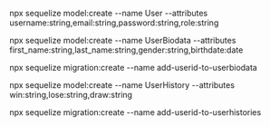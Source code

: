 npx sequelize model:create --name User --attributes username:string,email:string,password:string,role:string

npx sequelize model:create --name UserBiodata --attributes first_name:string,last_name:string,gender:string,birthdate:date

npx sequelize migration:create --name add-userid-to-userbiodata

npx sequelize model:create --name UserHistory --attributes win:string,lose:string,draw:string

npx sequelize migration:create --name add-userid-to-userhistories
